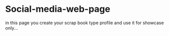 # Social-media-web-page 
in this page you create your scrap book type profile and use it for showcase only...
